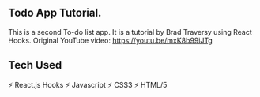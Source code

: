 ## Todo App Tutorial.

This is a second To-do list app. It is a tutorial by Brad Traversy using React Hooks. Original YouTube video: https://youtu.be/mxK8b99iJTg

## Tech Used

⚡️ React.js Hooks
⚡️ Javascript
⚡️ CSS3
⚡️ HTML/5
